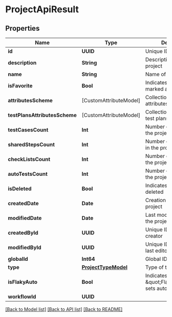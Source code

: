 # ProjectApiResult

## Properties
Name | Type | Description | Notes
------------ | ------------- | ------------- | -------------
**id** | **UUID** | Unique ID of the project | 
**description** | **String** | Description of the project | [optional] 
**name** | **String** | Name of the project | 
**isFavorite** | **Bool** | Indicates if the project is marked as favorite | 
**attributesScheme** | [CustomAttributeModel] | Collection of the project attributes | [optional] 
**testPlansAttributesScheme** | [CustomAttributeModel] | Collection of the project test plans attributes | [optional] 
**testCasesCount** | **Int** | Number of test cases in the project | [optional] 
**sharedStepsCount** | **Int** | Number of shared steps in the project | [optional] 
**checkListsCount** | **Int** | Number of checklists in the project | [optional] 
**autoTestsCount** | **Int** | Number of autotests in the project | [optional] 
**isDeleted** | **Bool** | Indicates if the project is deleted | 
**createdDate** | **Date** | Creation date of the project | 
**modifiedDate** | **Date** | Last modification date of the project | [optional] 
**createdById** | **UUID** | Unique ID of the project creator | 
**modifiedById** | **UUID** | Unique ID of the project last editor | [optional] 
**globalId** | **Int64** | Global ID of the project | 
**type** | [**ProjectTypeModel**](ProjectTypeModel.md) | Type of the project | 
**isFlakyAuto** | **Bool** | Indicates if the status \&quot;Flaky/Stable\&quot; sets automatically | 
**workflowId** | **UUID** |  | 

[[Back to Model list]](../README.md#documentation-for-models) [[Back to API list]](../README.md#documentation-for-api-endpoints) [[Back to README]](../README.md)



